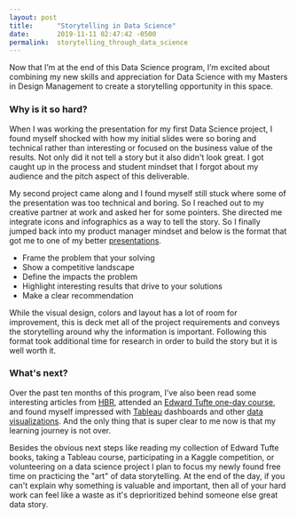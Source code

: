 ```yaml
---
layout: post
title:      "Storytelling in Data Science"
date:       2019-11-11 02:47:42 -0500
permalink:  storytelling_through_data_science
---
```



Now that I’m at the end of this Data Science program, I’m excited about combining my new skills and appreciation for Data Science with my Masters in Design Management to create a storytelling opportunity in this space. 

### Why is it so hard?

When I was working the presentation for my first Data Science project, I found myself shocked with how my initial slides were so boring and technical rather than interesting or focused on the  business value of the results. Not only did it not tell a story but it also didn't look great. I got caught up in the process and student mindset that I forgot about my audience and the pitch aspect of this deliverable.

My second project came along and I found myself still stuck where some of the presentation was too technical and boring. So I reached out to my creative partner at work and asked her for some pointers. She directed me integrate icons and infographics as a way to tell the story. So I finally jumped back into my product manager mindset and below is the format that got me to one of my better [presentations](https://github.com/chelseapower/dsc-4-final-project-online-ds-pt-011419/blob/master/presentation.pdf).

* Frame the problem that your solving
* Show a competitive landscape
* Define the impacts the problem
* Highlight interesting results that drive to your solutions
* Make a clear recommendation

While the visual design, colors and layout has a lot of room for improvement, this is deck met all of the project requirements and conveys the storytelling around why the information is important. Following this format took additional time for research in order to build the story but it is well worth it. 

### What's next?

Over the past ten months of this program, I’ve also been read some interesting articles from [HBR](https://hbr.org/2019/01/data-science-and-the-art-of-persuasion), attended an [Edward Tufte one-day course](https://www.edwardtufte.com/tufte/courses), and found myself impressed with [Tableau](https://www.tableau.com/solutions/gallery/analysis-beatles) dashboards and other [data visualizations](https://blog.udacity.com/2015/01/15-data-visualizations-will-blow-mind.html). And the only thing that is super clear to me now is that my learning journey is not over. 

Besides the obvious next steps like reading my collection of Edward Tufte books, taking a Tableau course, participating in a Kaggle competition, or volunteering on a data science project I plan to focus my newly found free time on practicing the "art" of data storytelling. At the end of the day, if you can't explain why something is valuable and important, then all of your hard work can feel like a waste as it's deprioritized behind someone else great data story.






